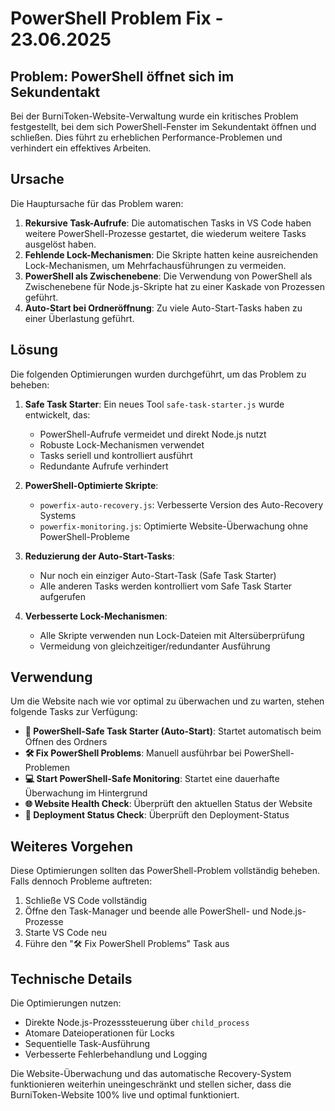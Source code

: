 # PowerShell Problem Fix - 23.06.2025

## Problem: PowerShell öffnet sich im Sekundentakt

Bei der BurniToken-Website-Verwaltung wurde ein kritisches Problem festgestellt, bei dem sich PowerShell-Fenster im Sekundentakt öffnen und schließen. Dies führt zu erheblichen Performance-Problemen und verhindert ein effektives Arbeiten.

## Ursache

Die Hauptursache für das Problem waren:

1. **Rekursive Task-Aufrufe**: Die automatischen Tasks in VS Code haben weitere PowerShell-Prozesse gestartet, die wiederum weitere Tasks ausgelöst haben.
2. **Fehlende Lock-Mechanismen**: Die Skripte hatten keine ausreichenden Lock-Mechanismen, um Mehrfachausführungen zu vermeiden.
3. **PowerShell als Zwischenebene**: Die Verwendung von PowerShell als Zwischenebene für Node.js-Skripte hat zu einer Kaskade von Prozessen geführt.
4. **Auto-Start bei Ordneröffnung**: Zu viele Auto-Start-Tasks haben zu einer Überlastung geführt.

## Lösung

Die folgenden Optimierungen wurden durchgeführt, um das Problem zu beheben:

1. **Safe Task Starter**: Ein neues Tool `safe-task-starter.js` wurde entwickelt, das:
   - PowerShell-Aufrufe vermeidet und direkt Node.js nutzt
   - Robuste Lock-Mechanismen verwendet
   - Tasks seriell und kontrolliert ausführt
   - Redundante Aufrufe verhindert

2. **PowerShell-Optimierte Skripte**:
   - `powerfix-auto-recovery.js`: Verbesserte Version des Auto-Recovery Systems
   - `powerfix-monitoring.js`: Optimierte Website-Überwachung ohne PowerShell-Probleme

3. **Reduzierung der Auto-Start-Tasks**:
   - Nur noch ein einziger Auto-Start-Task (Safe Task Starter)
   - Alle anderen Tasks werden kontrolliert vom Safe Task Starter aufgerufen

4. **Verbesserte Lock-Mechanismen**:
   - Alle Skripte verwenden nun Lock-Dateien mit Altersüberprüfung
   - Vermeidung von gleichzeitiger/redundanter Ausführung

## Verwendung

Um die Website nach wie vor optimal zu überwachen und zu warten, stehen folgende Tasks zur Verfügung:

- **🚀 PowerShell-Safe Task Starter (Auto-Start)**: Startet automatisch beim Öffnen des Ordners
- **🛠️ Fix PowerShell Problems**: Manuell ausführbar bei PowerShell-Problemen
- **💻 Start PowerShell-Safe Monitoring**: Startet eine dauerhafte Überwachung im Hintergrund
- **🌐 Website Health Check**: Überprüft den aktuellen Status der Website
- **🚢 Deployment Status Check**: Überprüft den Deployment-Status

## Weiteres Vorgehen

Diese Optimierungen sollten das PowerShell-Problem vollständig beheben. Falls dennoch Probleme auftreten:

1. Schließe VS Code vollständig
2. Öffne den Task-Manager und beende alle PowerShell- und Node.js-Prozesse
3. Starte VS Code neu
4. Führe den "🛠️ Fix PowerShell Problems" Task aus

## Technische Details

Die Optimierungen nutzen:
- Direkte Node.js-Prozesssteuerung über `child_process`
- Atomare Dateioperationen für Locks
- Sequentielle Task-Ausführung
- Verbesserte Fehlerbehandlung und Logging

Die Website-Überwachung und das automatische Recovery-System funktionieren weiterhin uneingeschränkt und stellen sicher, dass die BurniToken-Website 100% live und optimal funktioniert.
